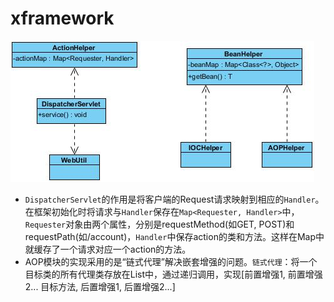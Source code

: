 # xframework
![servlet](https://github.com/huhuics/Accumulate/blob/master/image/xframe.jpg)
 + `DispatcherServlet`的作用是将客户端的Request请求映射到相应的`Handler`。在框架初始化时将请求与`Handler`保存在`Map<Requester, Handler>`中，`Requester`对象由两个属性，分别是requestMethod(如GET, POST)和requestPath(如/account)，`Handler`中保存action的类和方法。这样在Map中就缓存了一个请求对应一个action的方法。
 + AOP模块的实现采用的是“链式代理”解决嵌套增强的问题。`链式代理`：将一个目标类的所有代理类存放在List中，通过递归调用，实现[前置增强1, 前置增强2... 目标方法, 后置增强1, 后置增强2...]